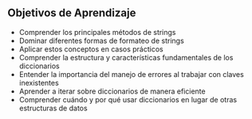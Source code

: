 ## Objetivos de Aprendizaje

- Comprender los principales métodos de strings
- Dominar diferentes formas de formateo de strings
- Aplicar estos conceptos en casos prácticos
- Comprender la estructura y características fundamentales de los diccionarios
- Entender la importancia del manejo de errores al trabajar con claves inexistentes
- Aprender a iterar sobre diccionarios de manera eficiente
- Comprender cuándo y por qué usar diccionarios en lugar de otras estructuras de datos
